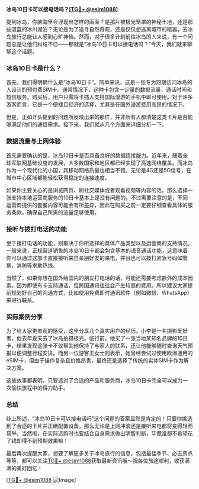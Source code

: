 **冰岛10日卡可以接电话吗？[[TG💪+ @esim1088](https://t.me/s/esim1088)]**

提到冰岛，你脑海里会浮现出怎样的画面？是那片被极光笼罩的神秘土地，还是那些湛蓝的冰川湖泊？无论是为了追寻自然奇观，还是仅仅想逃离城市的喧嚣，去冰岛旅行总能让人感到心旷神怡。然而，对于很多计划前往冰岛的人来说，有一个问题总是让他们纠结不已——那就是“冰岛10日卡可以接电话吗？”今天，我们就来聊聊这个话题。

### 冰岛10日卡是什么？

首先，我们得明确什么是“冰岛10日卡”。简单来说，这是一张专为短期访问冰岛的人设计的预付费SIM卡。通常情况下，这种卡包含一定量的数据流量、通话时间和短信服务。购买后，用户只需将卡插入支持国际漫游的手机中即可使用。对于许多游客而言，它是一个便捷且经济的选择，尤其是在国外漫游费用高昂的情况下。

但是，正如开头提到的问题所反映出来的那样，并非所有人都清楚这类卡片是否能够满足他们的通信需求。接下来，我们就从几个方面来详细分析一下。

### 数据流量与上网体验

首先需要确认的是，冰岛10日卡是否具备良好的数据连接能力。近年来，随着全球互联网基础设施的发展，大多数国家和地区都已经实现了高速网络覆盖。而冰岛作为一个现代化的小国，其移动网络质量也相当不错。无论是4G还是5G信号，在城市中心区域都能轻松获得稳定的连接速度。

如果你主要关心的是浏览网页、刷社交媒体或者观看视频等内容的话，那么选择一张支持本地运营商服务的10日卡基本上是没有问题的。不过需要注意的是，不同运营商提供的套餐内容可能会有所差异，因此在购买之前一定要仔细查看具体的服务条款，确保自己所需的流量足够使用。

### 接听与拨打电话的功能

至于接打电话的功能，则取决于你所选择的具体产品类型以及运营商的支持情况。一般来说，正规渠道销售的冰岛10日卡都会包含基本的语音通话功能，这意味着你可以通过这部卡直接接听来自亲朋好友的来电，并且也可以拨打紧急号码如警察、消防等求助热线。

当然了，如果你想在国外给国内的朋友打电话的话，可能还需要考虑额外的成本因素。因为即使有卡支持通话，但跨国通讯往往会产生较高的费用。所以建议大家提前规划好自己的沟通方式，比如使用免费即时通讯软件（例如微信、WhatsApp）来进行联系。

### 实际案例分享

为了给大家更直观的感受，这里分享几个真实用户的经历。小李是一名摄影爱好者，他去年夏天去了冰岛拍摄极光。临行前，他买了一张当地某知名品牌的10日卡，结果发现这张卡不仅帮助他保持了与家人的联系，还让他能够随时查询天气预报以便调整行程安排。而另一位游客王女士则表示，她曾经尝试过使用欧洲通用的eSIM卡，但由于操作复杂且价格昂贵，最终还是选择了传统的实体SIM卡作为解决方案。

这些故事都表明，只要选对了合适的产品和服务商，冰岛10日卡完全可以成为一次愉快旅程中的得力助手。

### 总结

综上所述，“冰岛10日卡可以接电话吗”这个问题的答案显然是肯定的！只要你挑选到了合适的卡片并正确配置设备，那么无论是上网冲浪还是接听来电都将变得轻而易举。当然啦，在实际选购时也要结合自身需求做出明智判断，毕竟谁都不希望花了钱却得不到预期效果嘛！

最后再次提醒大家，想要了解更多关于冰岛旅行的信息，包括最佳季节、必去景点等等，都可以关注[TG💪+ @esim1088](https://t.me/s/esim1088)获取最新资讯哦～祝各位旅途顺利，收获满满的美好回忆！

[[TG💪+ @esim1088](https://t.me/s/esim1088) ![Image](https://i.postimg.cc/4NQfJmqS/Snipaste-2025-05-13-00-14-12.png)]